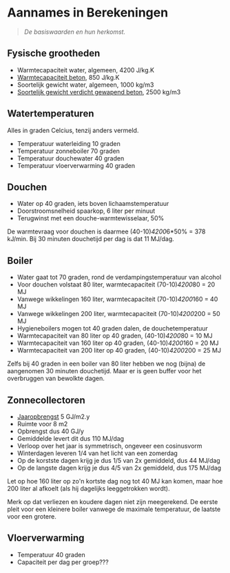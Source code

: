 # Aannames in Berekeningen

> *De basiswaarden en hun herkomst.*


## Fysische grootheden

  * Warmtecapaciteit water, algemeen, 4200 J/kg.K
  * [Warmtecapaciteit beton](https://www.betonlexicon.nl/W/Warmtecapaciteit/), 850 J/kg.K
  * Soortelijk gewicht water, algemeen, 1000 kg/m3
  * [Soortelijk gewicht verdicht gewapend beton](http://www.soortelijkgewicht.com/vaste-stoffen/beton), 2500 kg/m3

## Watertemperaturen

Alles in graden Celcius, tenzij anders vermeld.

  * Temperatuur waterleiding 10 graden
  * Temperatuur zonneboiler 70 graden
  * Temperatuur douchewater 40 graden
  * Temperatuur vloerverwarming 40 graden


## Douchen

  * Water op 40 graden, iets boven lichaamstemperatuur
  * Doorstroomsnelheid spaarkop, 6 liter per minuut
  * Terugwinst met een douche-warmtewisselaar, 50%

De warmtevraag voor douchen is daarmee (40-10)*4200*6*50% = 378 kJ/min.
Bij 30 minuten douchetijd per dag is dat 11 MJ/dag.


## Boiler

  * Water gaat tot 70 graden, rond de verdampingstemperatuur van alcohol
  * Voor douchen volstaat 80 liter, warmtecapaciteit (70-10)*4200*80 = 20 MJ
  * Vanwege wikkelingen 160 liter, warmtecapaciteit (70-10)*4200*160 = 40 MJ
  * Vanwege wikkelingen 200 liter, warmtecapaciteit (70-10)*4200*200 = 50 MJ
  * Hygieneboilers mogen tot 40 graden dalen, de douchetemperatuur
  * Warmtecapaciteit van 80 liter op 40 graden, (40-10)*4200*80 = 10 MJ
  * Warmtecapaciteit van 160 liter op 40 graden, (40-10)*4200*160 = 20 MJ
  * Warmtecapaciteit van 200 liter op 40 graden, (40-10)*4200*200 = 25 MJ

Zelfs bij 40 graden in een boiler van 80 liter hebben we nog (bijna) de
aangenomen 30 minuten douchetijd.  Maar er is geen buffer voor het overbruggen
van bewolkte dagen.


## Zonnecollectoren

  * [Jaaropbrengst](https://www.zonnepanelen-weetjes.nl/zonnecollector/rendement-zonnecollector/) 5 GJ/m2.y
  * Ruimte voor 8 m2
  * Opbrengst dus 40 GJ/y
  * Gemiddelde levert dit dus 110 MJ/dag
  * Verloop over het jaar is symmetrisch, ongeveer een cosinusvorm
  * Winterdagen leveren 1/4 van het licht van een zomerdag
  * Op de korstste dagen krijg je dus 1/5 van 2x gemiddeld, dus 44 MJ/dag
  * Op de langste dagen krijg je dus 4/5 van 2x gemiddeld, dus 175 MJ/dag

Let op hoe 160 liter op zo'n kortste dag nog tot 40 MJ kan komen, maar
hoe 200 liter al afkoelt (als hij dagelijks leeggetrokken wordt).

Merk op dat verliezen en koudere dagen niet zijn meegerekend.  De
eerste pleit voor een kleinere boiler vanwege de maximale temperatuur,
de laatste voor een grotere.


## Vloerverwarming

  * Temperatuur 40 graden
  * Capaciteit per dag per groep???
